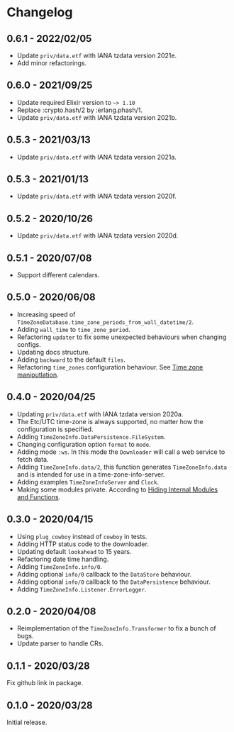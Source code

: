 # Changelog

## 0.6.1 - 2022/02/05

- Update `priv/data.etf` with IANA tzdata version 2021e.
- Add minor refactorings.

## 0.6.0 - 2021/09/25

- Update required Elixir version to `~> 1.10`
- Replace :crypto.hash/2 by :erlang.phash/1.
- Update `priv/data.etf` with IANA tzdata version 2021b.

## 0.5.3 - 2021/03/13

- Update `priv/data.etf` with IANA tzdata version 2021a.

## 0.5.3 - 2021/01/13

- Update `priv/data.etf` with IANA tzdata version 2020f.

## 0.5.2 - 2020/10/26

- Update `priv/data.etf` with IANA tzdata version 2020d.

## 0.5.1 - 2020/07/08

- Support different calendars.

## 0.5.0 - 2020/06/08

- Increasing speed of `TimeZoneDatabase.time_zone_periods_from_wall_datetime/2`.
- Adding `wall_time` to `time_zone_period`.
- Refactoring `updater` to fix some unexpected behaviours when changing configs.
- Updating docs structure.
- Adding `backward` to the default `files`.
- Refactoring `time_zones` configuration behaviour.
  See [Time zone maniputlation](https://hexdocs.pm/time_zone_info/config.html#time-zone-manipulation).

## 0.4.0 - 2020/04/25

- Updating `priv/data.etf` with IANA tzdata version 2020a.
- The Etc/UTC time-zone is always supported, no matter how the configuration is specified.
- Adding `TimeZoneInfo.DataPersistence.FileSystem`.
- Changing configuration option `format` to `mode`.
- Adding mode `:ws`. In this mode the `Downloader` will call a web service to
  fetch data.
- Adding `TimeZoneInfo.data/2`, this function generates `TimeZoneInfo.data` and
  is intended for use in a time-zone-info-server.
- Adding examples `TimeZoneInfoServer` and `Clock`.
- Making some modules private. According to [Hiding Internal Modules and Functions](https://hexdocs.pm/elixir/master/writing-documentation.html#hiding-internal-modules-and-functions).

## 0.3.0 - 2020/04/15

- Using `plug_cowboy` instead of `cowboy` in tests.
- Adding HTTP status code to the downloader.
- Updating default `lookahead` to 15 years.
- Refactoring date time handling.
- Adding `TimeZoneInfo.info/0`.
- Adding optional `info/0` callback to the `DataStore` behaviour.
- Adding optional `info/0` callback to the `DataPersistence` behaviour.
- Adding `TimeZoneInfo.Listener.ErrorLogger`.

## 0.2.0 - 2020/04/08

- Reimplementation of the `TimeZoneInfo.Transformer` to fix a bunch of bugs.
- Update parser to handle CRs.

## 0.1.1 - 2020/03/28

Fix github link in package.

## 0.1.0 - 2020/03/28

Initial release.
